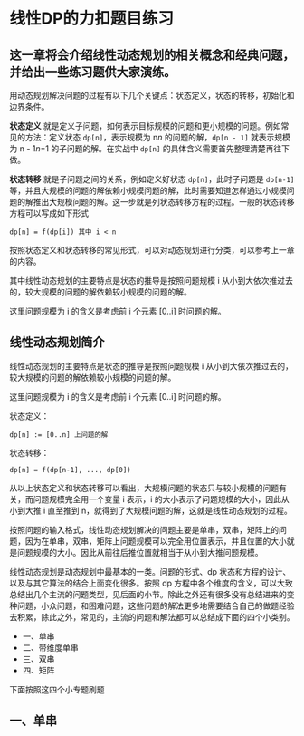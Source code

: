 # 线性DP的力扣题目练习
## 这一章将会介绍线性动态规划的相关概念和经典问题，并给出一些练习题供大家演练。

用动态规划解决问题的过程有以下几个关键点：状态定义，状态的转移，初始化和边界条件。

**状态定义** 就是定义子问题，如何表示目标规模的问题和更小规模的问题。例如常见的方法：定义状态 `dp[n]`，表示规模为 n*n* 的问题的解，`dp[n - 1]` 就表示规模为 n - 1*n*−1 的子问题的解。在实战中 `dp[n]` 的具体含义需要首先整理清楚再往下做。

**状态转移** 就是子问题之间的关系，例如定义好状态 `dp[n]`，此时子问题是 `dp[n-1]` 等，并且大规模的问题的解依赖小规模问题的解，此时需要知道怎样通过小规模问题的解推出大规模问题的解。这一步就是列状态转移方程的过程。一般的状态转移方程可以写成如下形式

```
dp[n] = f(dp[i]) 其中 i < n
```

按照状态定义和状态转移的常见形式，可以对动态规划进行分类，可以参考上一章的内容。

其中线性动态规划的主要特点是状态的推导是按照问题规模 i 从小到大依次推过去的，较大规模的问题的解依赖较小规模的问题的解。

这里问题规模为 i 的含义是考虑前 i 个元素 [0..i] 时问题的解。


## 线性动态规划简介
线性动态规划的主要特点是状态的推导是按照问题规模 i 从小到大依次推过去的，较大规模的问题的解依赖较小规模的问题的解。

这里问题规模为 i 的含义是考虑前 i 个元素 [0..i] 时问题的解。

状态定义：

```
dp[n] := [0..n] 上问题的解
```

状态转移：

```
dp[n] = f(dp[n-1], ..., dp[0])
```

从以上状态定义和状态转移可以看出，大规模问题的状态只与较小规模的问题有关，而问题规模完全用一个变量 i 表示，i 的大小表示了问题规模的大小，因此从小到大推 i 直至推到 n，就得到了大规模问题的解，这就是线性动态规划的过程。

按照问题的输入格式，线性动态规划解决的问题主要是单串，双串，矩阵上的问题，因为在单串，双串，矩阵上问题规模可以完全用位置表示，并且位置的大小就是问题规模的大小。因此从前往后推位置就相当于从小到大推问题规模。

线性动态规划是动态规划中最基本的一类。问题的形式、dp 状态和方程的设计、以及与其它算法的结合上面变化很多。按照 dp 方程中各个维度的含义，可以大致总结出几个主流的问题类型，见后面的小节。除此之外还有很多没有总结进来的变种问题，小众问题，和困难问题，这些问题的解法更多地需要结合自己的做题经验去积累，除此之外，常见的，主流的问题和解法都可以总结成下面的四个小类别。

+ 一、单串
+ 二、带维度单串
+ 三、双串
+ 四、矩阵

下面按照这四个小专题刷题

## 一、单串